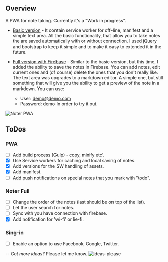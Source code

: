 ## Overview

A PWA for note taking.
Currently it's a "Work in progress".

* [Basic version](https://noter-1.firebaseapp.com/) - It contain service worker for off-line, manifest and a simple text area. All the basic functionality, that allow you to take notes the are saved automatically with or without connection. I used jQuery and bootstrap to keep it simple and to make it easy to extended it in the future.

* [Full version with Firebase](https://noter-1.firebaseapp.com/index-m.html) - Similar to the basic version, but this time, I added the ability to save the notes in Firebase. You can add notes, edit current ones and (of course) delete the ones that you don't really like. The text area was upgrades to a markdown editor. A simple one, but still something that will give you the ability to get a preview of the note in a markdown.
You can use: 
  * User: demo@demo.com 
  * Password: demo
In order to try it out.

![Noter PWA](https://noter-1.firebaseapp.com/noter-1-pwa-x.png)

## ToDos

### PWA
* [ ] Add build process (Gulp) - copy, minify etc'.
* [x] Use Service workers for caching and local saving of notes.
* [x] Add versions for the SW handling of assets.
* [x] Add manifest.
* [ ] Add push notifications on special notes that you mark with "todo".

### Noter Full
* [ ] Change the order of the notes (last should be on top of the list).
* [ ] Let the user search for notes.
* [ ] Sync with you have connection with firebase.
* [x] Add notification for 'wi-fi' or lie-fi.

### Sing-in
* [ ] Enable an option to use Facebook, Google, Twitter.

--
*Got more ideas?*
Please let me know.
![ideas-please](https://noter-1.firebaseapp.com/ideas-minions.png)